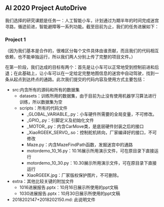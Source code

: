 ##  AI 2020 Project AutoDrive

我们选择的研究课题是任务一：人工智能小车，计划通过为期半年的时间完成迷宫寻路，循迹前进，智能避障等一系列功能。截至目前为止，我们的任务进展如下：

### Project 1

（因为我们基本是合作的，很难区分每个文件具体由谁贡献，而且我们的代码相互依赖，也不能单独运行，所以我们两人分别上传了完整的项目文件。）

在第一阶段，我们达成的目标有两个：首先是让小车可以正常地受到控制前进和后退；在此基础上，让小车可以在一定给定完整地图信息的迷宫中自动驾驶，找到一条从起点到达终点的通路。此次我们提交的代码内容及使用方式主要包括：

+ src:内含所有的源码和所有的数据集
  + datasets：训练所用的数据集，由于目前为止没有使用机器学习算法进行训练，所以数据集为空
  + scripts：所有的代码文件
    + \_GLOBAL\_VARIABLE_.py：小车硬件所需要的全局变量，不可修改。
    + \_GPIO\_.py：引脚定义及初始化文件
    + \_MOTOR\_.py：内含CarMove类，是底层硬件封装之后的接口
    + \_XiaoRGEEK_SERVO_.so：控制舵机转向，厂家编译好的接口，不可修改
    + Maze.py：内含MazeFindPath函数，发掘迷宫中的通路
    + motordemo_10_16.py：10.16展示所用演示文件，可在原目录下直接运行
    + motordemo_10_30.py：10.30展示所用演示文件，可在原目录下直接运行
    + XiaoRGEEK.jpg：厂家版权保护图片，不可删除。
+ extra：其他比较关键的附加文件
  + 1016进展报告.pptx：10月16日展示所使用的ppt文稿
  + 1030进展报告.pptx：10月30日展示所使用的ppt文稿
+ 2018202147+2018202150.md: 此说明文件

